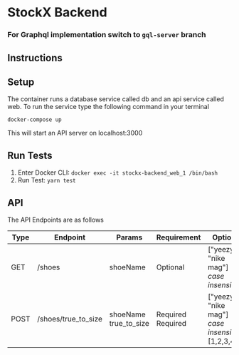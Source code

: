 
# StockX Backend

### For Graphql implementation switch to `gql-server` branch 

## Instructions 

## Setup
 
The container runs a database service called db and an api service called web. To run the service type the following command in your terminal 

`docker-compose up`

This will start an API server on localhost:3000

## Run Tests

1. Enter Docker CLI: `docker exec -it stockx-backend_web_1 /bin/bash`
2. Run Test: `yarn test`

## API

The API Endpoints are as follows

| Type | Endpoint |     Params      | Requirement | Options |
|------|----------|-----------------|-------------|---------|
| GET  | /shoes   | shoeName    | Optional    |["yeezy", "nike mag"] *case insensitive* | 
| POST | /shoes/true_to_size| shoeName <br> true_to_size | Required <br> Required | ["yeezy", "nike mag"] *case insensitive* <br> [1,2,3,4,5] |
